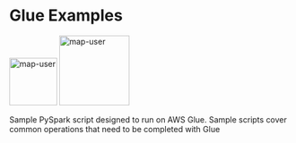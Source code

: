# Glue Examples

<img width="85" alt="map-user" src="https://img.shields.io/badge/views-2022-green"> <img width="125" alt="map-user" src="https://img.shields.io/badge/unique visits-446-green">

Sample PySpark script designed to run on AWS Glue. Sample scripts cover common operations that need to be completed with Glue
